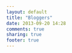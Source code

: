 ```yaml
---
layout: default
title: "Bloggers"
date: 2013-09-20 14:28
comments: true
sharing: true
footer: true
---
```


<!-- [blog content] -->
